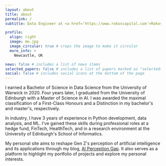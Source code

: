 ```yaml
---
layout: about
title: about
permalink: /
subtitle: Data Engineer at <a href='https://www.rokoscapital.com'>Rokos Capital Management</a> (consulting via <a href='https://www.neptunenorth.co.uk'>Neptune North</a>)

profile:
  align: right
  image: me.jpg
  image_circular: true # crops the image to make it circular
  more_info: >
    Newcastle, UK

news: false # includes a list of news items
selected_papers: false # includes a list of papers marked as "selected={true}"
social: false # includes social icons at the bottom of the page
---
```


I earned a Bachelor of Science in Data Science from the University of Warwick in 2020. Four years later, I graduated from the University of Edinburgh with a Master of Science in AI. I was awarded the maximal classification of a First-Class Honours and a Distinction in my bachelor's and master's, respectively.

In industry, I have 3 years of experience in Python development, data analysis, and ML. I've gained these skills during professional roles at a hedge fund, FinTech, HealthTech, and in a research environment at the University of Edinburgh's School of Informatics.

My personal site aims to reshape Gen Z's perception of artificial intelligence and its applications through my blog, <a href='/blog/tag/ai-perception-gap/'>AI Perception Gap</a>. It also serves as a platform to highlight my portfolio of projects and explore my personal interests.